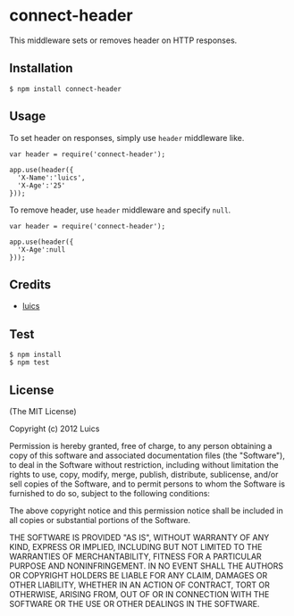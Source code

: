 # connect-header

This middleware sets or removes header on HTTP responses.

## Installation

    $ npm install connect-header

## Usage

To set header on responses, simply use `header` middleware like.

    var header = require('connect-header');

    app.use(header({
      'X-Name':'luics',
      'X-Age':'25'
    }));

To remove header, use `header` middleware and specify `null`.

    var header = require('connect-header');

    app.use(header({
      'X-Age':null
    }));


## Credits

  - [luics](http://github.com/luics)


## Test

    $ npm install
    $ npm test


## License

(The MIT License)

Copyright (c) 2012 Luics

Permission is hereby granted, free of charge, to any person obtaining a copy of
this software and associated documentation files (the "Software"), to deal in
the Software without restriction, including without limitation the rights to
use, copy, modify, merge, publish, distribute, sublicense, and/or sell copies of
the Software, and to permit persons to whom the Software is furnished to do so,
subject to the following conditions:

The above copyright notice and this permission notice shall be included in all
copies or substantial portions of the Software.

THE SOFTWARE IS PROVIDED "AS IS", WITHOUT WARRANTY OF ANY KIND, EXPRESS OR
IMPLIED, INCLUDING BUT NOT LIMITED TO THE WARRANTIES OF MERCHANTABILITY, FITNESS
FOR A PARTICULAR PURPOSE AND NONINFRINGEMENT. IN NO EVENT SHALL THE AUTHORS OR
COPYRIGHT HOLDERS BE LIABLE FOR ANY CLAIM, DAMAGES OR OTHER LIABILITY, WHETHER
IN AN ACTION OF CONTRACT, TORT OR OTHERWISE, ARISING FROM, OUT OF OR IN
CONNECTION WITH THE SOFTWARE OR THE USE OR OTHER DEALINGS IN THE SOFTWARE.
